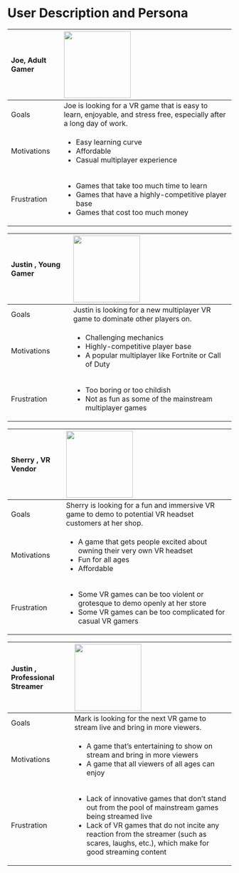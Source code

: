 # User Description and Persona
| Joe, Adult Gamer | <img align = "left" src= "https://user-images.githubusercontent.com/85183388/192059363-d5c75315-4cd3-4e96-b091-7565dc487b9c.jpg" width="150"> |
|:----------------------------|:------------|
| Goals                      | Joe is looking for a VR game that is easy to learn, enjoyable, and stress free, especially after a long day of work.        |
| Motivations              | <ul><li> Easy learning curve </li> <li>Affordable</li> <li>Casual multiplayer experience </li></ul>|
| Frustration             | <ul><li> Games that take too much time to learn </li> <li> Games that have a highly-competitive player base </li> <li> Games that cost too much money</li></ul>|

| Justin , Young Gamer | <img align = "left" src = "https://user-images.githubusercontent.com/85183388/192060834-766355d3-bcdd-4d32-8add-4a12b5394878.jpg" width = "150"> |
|:----------------------------|:------------|
| Goals                      | Justin is looking for a new multiplayer VR game to dominate other players on.       |
| Motivations              | <ul><li> Challenging mechanics </li> <li> Highly-competitive player base </li> <li> A popular multiplayer like Fortnite or Call of Duty </li></ul>|
| Frustration             | <ul><li>Too boring or too childish</li> <li>Not as fun as some of the mainstream multiplayer games</li></ul>|

| Sherry , VR Vendor              | <img align = "left" src = "https://user-images.githubusercontent.com/85183388/192060616-4e3389a5-4724-4ee7-a682-ba9c5e2773cc.jpg" width = "150">  |
|:----------------------------|:------------|
| Goals                      | Sherry is looking for a fun and immersive VR game to demo to potential VR headset customers at her shop.       |
| Motivations              | <ul><li>A game that gets people excited about owning their very own VR headset</li> <li>Fun for all ages</li> <li>Affordable </li></ul>|
| Frustration             | <ul><li>Some VR games can be too violent or grotesque to demo openly at her store</li> <li>Some VR games can be too complicated for casual VR gamers</li></ul>|

| Justin , Professional Streamer | <img align = "left" src = "https://user-images.githubusercontent.com/85183388/192060346-f234951e-4c96-4817-8e19-f3c943641bff.jpg" width = "150">   |
|:----------------------------|:------------|
| Goals                      | Mark is looking for the next VR game to stream live and bring in more viewers.       |
| Motivations              | <ul><li>A game that’s entertaining to show on stream and bring in more viewers</li> <li>A game that all viewers of all ages can enjoy</li></ul>|
| Frustration             | <ul><li>Lack of innovative games that don’t stand out from the pool of mainstream games being streamed live</li> <li>Lack of VR games that do not incite any reaction from the streamer (such as scares, laughs, etc.), which make for good streaming content</li></ul>|
